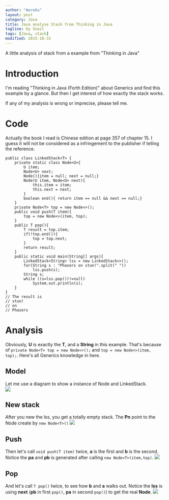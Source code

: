 ```yaml
---
author: "AereXu"
layout: post
category: Java
title: Java analyse Stack from Thinking in Java 
tagline: by Snail
tags: [Java, stack]
modified: 2015-10-31
---
```


A little analysis of stack from a example from "Thinking in Java" 

<!--more-->

# Introduction

I'm reading "Thinking in Java (Forth Edition)" about Generics and find this example by a glance. But then I get interest of how exactly the stack works.  

If any of my analysis is wrong or imprecise, please tell me.

# Code

Actually the book I read is Chinese edition at page 357 of chapter 15. I guess it will not be considered as a infringement to the publisher if telling the reference.

    public class LinkedStack<T> {
        private static class Node<U>{
            U item;
            Node<U> next;
            Node(){item = null; next = null;}
            Node(U item, Node<U> next){
                this.item = item;
                this.next = next;
            }
            boolean end(){ return item == null && next == null;}
        }
        private Node<T> top = new Node<>();
        public void push(T item){
            top = new Node<>(item, top);
        }
        public T pop(){
            T result = top.item;
            if(!top.end()){
                top = top.next;
            }
            return result;
        }
        public static void main(String[] args){
            LinkedStack<String> lss = new LinkedStack<>();
            for(String s : "Phasers on stun!".split(" "))
                lss.push(s);
            String s;
            while ((s=lss.pop())!=null)
                System.out.println(s);
        }
    }
    // The result is 
    // stun!
    // on
    // Phasers

# Analysis

Obviously, __U__ is exactly the __T__, and a __String__ in this example. That's because of `private Node<T> top = new Node<>();` and `top = new Node<>(item, top);`. Here's all Generics knowledge in here.

## Model
Let me use a diagram to show a instance of Node<T> and LinkedStack<T>.  
![](http://i.imgur.com/UyBIdxx.png)  

## New stack
After you new the lss, you get a totally empty stack. The __Pn__ point to the Node create by `new Node<T>()` 
![](http://i.imgur.com/fwbsoNu.png)  

## Push
Then let's call `void push(T item)` twice, __a__ is the first and __b__ is the second. Notice the __pa__ and __pb__ is generated after calling `new Node<T>(item,top)`.
![](http://i.imgur.com/DB8AZMP.png)  

## Pop
And let's call `T pop()` twice, to see how __b__ and __a__ walks out. Notice the __lss__ is using __next__ (__pb__ in first `pop()`, __pa__ in second `pop()`) to get the real __Node__.
![](http://i.imgur.com/ceYTRhm.png)  


    
    